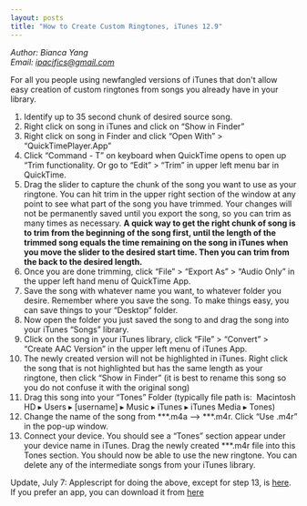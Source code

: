 ```yaml
---
layout: posts
title: "How to Create Custom Ringtones, iTunes 12.9"
---
```

*Author: Bianca Yang*<br>
*Email: <a href="mailto:ipacifics@gmail.com?subject=Hello from the XDRT Blog">ipacifics@gmail.com</a>*<br>

For all you people using newfangled versions of iTunes that don't allow easy
creation of custom ringtones from songs you already have in your library.

1. Identify up to 35 second chunk of desired source song. 
2. Right click on song in iTunes and click on “Show in Finder” 
3. Right click on song in Finder and click “Open With” > “QuickTimePlayer.App” 
4. Click “Command - T” on keyboard when QuickTime opens to open up “Trim
functionality. Or go to “Edit” > “Trim” in upper left menu bar in QuickTime.
5. Drag the slider to capture the chunk of the song you want to use as your
ringtone. You can hit trim in the upper right section of the window at any
point to see what part of the song you have trimmed. Your changes will not be
permanently saved until you export the song, so you can trim as many times as
necessary. **A quick way to get the right chunk of song is to trim from the
beginning of the song first, until the length of the trimmed song equals the
time remaining on the song in iTunes when you move the slider to the desired
start time. Then you can trim from the back to the desired length.**
6. Once you are done trimming, click “File” > “Export As” > “Audio Only” in
the upper left hand menu of QuickTime App. 
7. Save the song with whatever name you want, to whatever folder you desire.
Remember where you save the song. To make things easy, you can save things to
your “Desktop” folder. 
8. Now open the folder you just saved the song to and drag the song into your
iTunes “Songs” library. 
9. Click on the song in your iTunes library, click “File” > “Convert” >
“Create AAC Version” in the upper left menu of iTunes App. 
10. The newly created version will not be highlighted in iTunes. Right click
the song that is not highlighted but has the same length as your ringtone,
then click “Show in Finder” (it is best to rename this song so you do not
confuse it with the original song) 
11. Drag this song into your “Tones” Folder (typically file path is: 
Macintosh HD⁩ ▸ ⁨Users⁩ ▸ ⁨[username] ▸ ⁨Music⁩ ▸ ⁨iTunes⁩ ▸ ⁨iTunes
Media⁩ ▸ Tones)
12. Change the name of the song from \*\*\*.m4a —> \*\*\*.m4r. Click
“Use .m4r” in the pop-up window. 
13. Connect your device. You should see a “Tones” section appear under your
device name in iTunes. Drag the newly created \*\*\*.m4r file into this Tones
section. You should now be able to use the new ringtone. You can delete any
of the intermediate songs from your iTunes library.

Update, July 7: Applescript for doing the above, except for step 13, is
[here](https://github.com/xrdt/AppleScripts).
If you prefer an app, you can download it from [here](../../../custom_ringtones.app)
